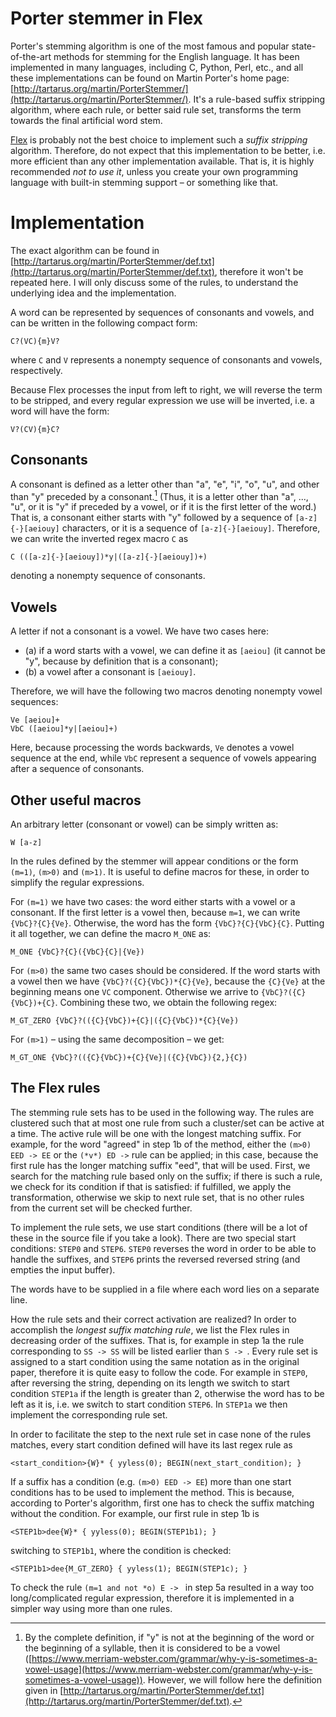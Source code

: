 # Porter stemmer in Flex

Porter's stemming algorithm is one of the most famous and popular 
state-of-the-art methods for stemming for the English language.
It has been implemented in many languages, including C, Python, Perl,
etc., and all these implementations can be found on Martin Porter's home page: [http://tartarus.org/martin/PorterStemmer/](http://tartarus.org/martin/PorterStemmer/). 
It's a rule-based suffix stripping algorithm, where each rule, or better said rule set, transforms the term towards the final artificial word stem.

[Flex](https://github.com/westes/flex) is probably not the best choice to implement such a *suffix stripping* algorithm.
Therefore, do not expect that this implementation to be better, i.e. more efficient
than any other implementation available. That is, it is highly recommended *not to use it*,
unless you create your own programming language with built-in stemming support &ndash; or something like that.

# Implementation

The exact algorithm can be found in [http://tartarus.org/martin/PorterStemmer/def.txt](http://tartarus.org/martin/PorterStemmer/def.txt), 
therefore it won't be repeated here. I will only discuss some of the rules, to understand the underlying idea and the implementation.

A word can be represented by sequences of consonants and vowels, and can be written
in the following compact form:
```
C?(VC){m}V?
```
where `C` and `V` represents a nonempty sequence of consonants and vowels, respectively.

Because Flex processes the input from left to right, we will reverse the term to be stripped, and
every regular expression we use will be inverted, i.e. a word will have the form:
```
V?(CV){m}C?
```

## Consonants

A consonant is defined as a letter other than "a", "e", "i", "o", "u", and 
other than "y" preceded by a consonant.[^1]
(Thus, it is a letter other than "a", ..., "u", or it is "y" if preceded by a vowel,
or if it is the first letter of the word.)
That is, a consonant either starts with "y" followed by a sequence of `[a-z]{-}[aeiouy]`
characters, or it is a sequence of `[a-z]{-}[aeiouy]`.
Therefore, we can write the inverted regex macro `C` as
```
C (([a-z]{-}[aeiouy])*y|([a-z]{-}[aeiouy])+)
```
denoting a nonempty sequence of consonants.

## Vowels

A letter if not a consonant is a vowel. We have two cases here:

- (a) if a word starts with a vowel, we can define it as `[aeiou]` (it cannot be "y", because
by definition that is a consonant);
- (b) a vowel after a consonant is `[aeiouy]`.

Therefore, we will have the following two macros denoting nonempty vowel sequences:
```
Ve [aeiou]+
VbC ([aeiou]*y|[aeiou]+)
```
Here, because processing the words backwards, `Ve` denotes a vowel sequence at the
end, while `VbC` represent a sequence of vowels appearing after a sequence of consonants.

## Other useful macros

An arbitrary letter (consonant or vowel) can be simply written as:
```
W [a-z]
```
In the rules defined by the stemmer will appear conditions or the form
`(m=1)`, `(m>0)` and `(m>1)`. It is useful to define
macros for these, in order to simplify the regular expressions.

For `(m=1)` we have two cases: the word either starts with a vowel or a consonant.
If the first letter is a vowel then, because `m=1`, we can write `{VbC}?{C}{Ve}`.
Otherwise, the word has the form `{VbC}?{C}{VbC}{C}`. Putting it all together, we can define the
macro `M_ONE` as:
```
M_ONE {VbC}?{C}({VbC}{C}|{Ve})
```

For `(m>0)` the same two cases should be considered. If the word starts with a vowel
then we have `{VbC}?({C}{VbC})*{C}{Ve}`, because the `{C}{Ve}` at the beginning
means one `VC` component. Otherwise we arrive to `{VbC}?({C}{VbC})+{C}`. Combining
these two, we obtain the following regex:
```
M_GT_ZERO {VbC}?(({C}{VbC})+{C}|({C}{VbC})*{C}{Ve})
```

For `(m>1)` &ndash; using the same decomposition &ndash; we get:
```
M_GT_ONE {VbC}?(({C}{VbC})+{C}{Ve}|({C}{VbC}){2,}{C})
```

## The Flex rules

The stemming rule sets has to be used in the following way.
The rules are clustered such that at most one rule from such a cluster/set
can be active at a time. The active rule will be one with the longest 
matching suffix. For example, for the word "agreed" in step 1b of the method,
either the `(m>0) EED -> EE` or the `(*v*) ED ->`
rule can be applied; in this case, because the first rule has the
longer matching suffix "eed", that will be used. First, we search for the matching
rule based only on the suffix; if there is such a rule, we check for its condition
if that is satisfied: if fulfilled, we apply the transformation, otherwise we skip to next
rule set, that is no other rules from the current set will be checked further.

To implement the rule sets, we use start conditions (there will be a lot of these in
the source file if you take a look). There are two special start conditions: `STEP0` and
`STEP6`. `STEP0` reverses the word in order to be able to handle the suffixes,
and `STEP6` prints the reversed reversed string (and empties the input buffer).

The words have to be supplied in a file where each word lies on a separate line.

How the rule sets and their correct activation are realized? In order to accomplish the 
*longest suffix matching rule*, we list the Flex rules in decreasing order of the
suffixes. That is, for example in step 1a the rule corresponding to `SS -> SS` 
will be listed earlier than `S -> `. Every rule set is assigned to a start condition 
using the same notation as in the original paper, therefore it is quite easy to follow the code.
For example in `STEP0`, after reversing the string, depending on its length we 
switch to start condition `STEP1a` if the length is greater than 2, otherwise the word
has to be left as it is, i.e. we switch to start condition `STEP6`. 
In `STEP1a` we then implement the corresponding rule set.

In order to facilitate the step to the next rule set in case none of the rules matches, 
every start condition defined will have its last regex rule as 
```
<start_condition>{W}* { yyless(0); BEGIN(next_start_condition); }
```

If a suffix has a condition (e.g. `(m>0) EED -> EE`) more than 
one start conditions has to be used to implement the method. This is because, according to Porter's
algorithm, first one has to check the suffix matching without the condition. 
For example, our first rule in step 1b is
```
<STEP1b>dee{W}* { yyless(0); BEGIN(STEP1b1); }
```
switching to `STEP1b1`, where the condition is checked:
```
<STEP1b1>dee{M_GT_ZERO} { yyless(1); BEGIN(STEP1c); }
```

To check the rule `(m=1 and not *o) E -> ` in step 5a 
resulted in a way too long/complicated regular expression, therefore it is
implemented in a simpler way using more than one rules.


[^1]: By the complete definition, if "y" is not at the beginning of the word or the beginning of a syllable, then it is considered to be a vowel ([https://www.merriam-webster.com/grammar/why-y-is-sometimes-a-vowel-usage](https://www.merriam-webster.com/grammar/why-y-is-sometimes-a-vowel-usage)). However, we will follow here the definition given in [http://tartarus.org/martin/PorterStemmer/def.txt](http://tartarus.org/martin/PorterStemmer/def.txt).
